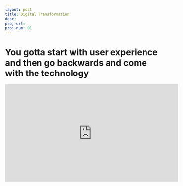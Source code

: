 ```yaml
---
layout: post
title: Digital Transformation
desc:
proj-url:
proj-num: 01
---
```


# You gotta start with user experience and then go backwards and come with the technology

<center><iframe width="560" height="315" src="https://www.youtube.com/embed/kUKTjTz-v90" frameborder="0" allow="accelerometer; autoplay; encrypted-media; gyroscope; picture-in-picture" allowfullscreen></iframe></center>


